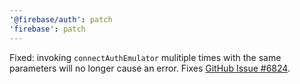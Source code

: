 ```yaml
---
'@firebase/auth': patch
'firebase': patch
---
```


Fixed: invoking `connectAuthEmulator` mulitiple times with the same parameters will no longer cause
an error. Fixes [GitHub Issue #6824](https://github.com/firebase/firebase-js-sdk/issues/6824).

